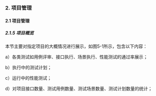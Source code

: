 ### 2. 项目管理

#### 2.1 项目管理

##### 2.1.5 项目概览

本节主要对指定项目的大概情况进行展示，如图5-1所示，包含以下内容：

a）各类测试如用例评审、接口执行、场景执行、性能测试的通过率展示；

b）执行中的测试计划；

c）运行中的性能测试；

d）对项目接口数量、测试用例数量、测试场景数量、测试计划数量的统计；
